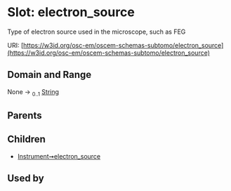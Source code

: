 
# Slot: electron_source

Type of electron source used in the microscope, such as FEG

URI: [https://w3id.org/osc-em/oscem-schemas-subtomo/electron_source](https://w3id.org/osc-em/oscem-schemas-subtomo/electron_source)


## Domain and Range

None &#8594;  <sub>0..1</sub> [String](types/String.md)

## Parents


## Children

 *  [Instrument➞electron_source](Instrument_electron_source.md)

## Used by

